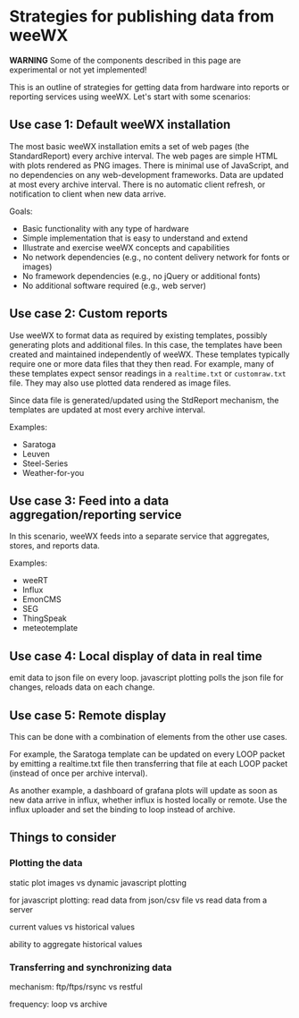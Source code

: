 # Strategies for publishing data from weeWX

**WARNING** Some of the components described in this page are experimental or not yet implemented!

This is an outline of strategies for getting data from hardware into reports or reporting services using weeWX.  Let's start with some scenarios:

## Use case 1: Default weeWX installation

The most basic weeWX installation emits a set of web pages (the StandardReport) every archive interval.  The web pages are simple HTML with plots rendered as PNG images.  There is minimal use of JavaScript, and no dependencies on any web-development frameworks.  Data are updated at most every archive interval.  There is no automatic client refresh, or notification to client when new data arrive.

Goals:

* Basic functionality with any type of hardware
* Simple implementation that is easy to understand and extend
* Illustrate and exercise weeWX concepts and capabilities
* No network dependencies (e.g., no content delivery network for fonts or images)
* No framework dependencies (e.g., no jQuery or additional fonts)
* No additional software required (e.g., web server)

## Use case 2: Custom reports

Use weeWX to format data as required by existing templates, possibly generating plots and additional files.  In this case, the templates have been created and maintained independently of weeWX.  These templates typically require one or more data files that they then read.  For example, many of these templates expect sensor readings in a `realtime.txt` or `customraw.txt` file.  They may also use plotted data rendered as image files.

Since data file is generated/updated using the StdReport mechanism, the templates are updated at most every archive interval.

Examples:

* Saratoga
* Leuven
* Steel-Series
* Weather-for-you

## Use case 3: Feed into a data aggregation/reporting service

In this scenario, weeWX feeds into a separate service that aggregates, stores, and reports data. 

Examples:

* weeRT
* Influx
* EmonCMS
* SEG
* ThingSpeak
* meteotemplate

## Use case 4: Local display of data in real time

emit data to json file on every loop.  javascript plotting polls the json file for changes, reloads data on each change.

## Use case 5: Remote display

This can be done with a combination of elements from the other use cases.

For example, the Saratoga template can be updated on every LOOP packet by emitting a realtime.txt file then transferring that file at each LOOP packet (instead of once per archive interval).

As another example, a dashboard of grafana plots will update as soon as new data arrive in influx, whether influx is hosted locally or remote.  Use the influx uploader and set the binding to loop instead of archive.

## Things to consider

### Plotting the data

static plot images vs dynamic javascript plotting

for javascript plotting: read data from json/csv file vs read data from a server

current values vs historical values

ability to aggregate historical values

### Transferring and synchronizing data

mechanism: ftp/ftps/rsync vs restful

frequency: loop vs archive
